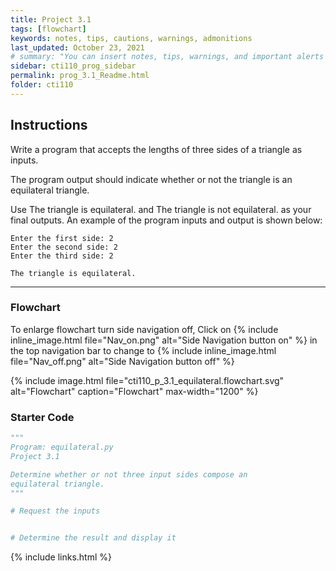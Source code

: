 ```yaml
---
title: Project 3.1
tags: [flowchart]
keywords: notes, tips, cautions, warnings, admonitions
last_updated: October 23, 2021
# summary: "You can insert notes, tips, warnings, and important alerts in your content. These notes are stored as shortcodes made available through the linksrefs.hmtl include."
sidebar: cti110_prog_sidebar
permalink: prog_3.1_Readme.html
folder: cti110
---
```


## Instructions

Write a program that accepts the lengths of three sides of a triangle as inputs.

The program output should indicate whether or not the triangle is an equilateral triangle.

Use The triangle is equilateral. and The triangle is not equilateral. as your final outputs.
An example of the program inputs and output is shown below:

```text
Enter the first side: 2
Enter the second side: 2
Enter the third side: 2

The triangle is equilateral.
```

---

### Flowchart

To enlarge flowchart turn side navigation off, Click on {% include inline_image.html
file="Nav_on.png" alt="Side Navigation button on" %} in the top navigation bar to change to {% include inline_image.html
file="Nav_off.png" alt="Side Navigation button off" %}

{% include image.html file="cti110_p_3.1_equilateral.flowchart.svg" alt="Flowchart" caption="Flowchart" max-width="1200" %}

### Starter Code

```python
"""
Program: equilateral.py
Project 3.1

Determine whether or not three input sides compose an
equilateral triangle.
"""

# Request the inputs


# Determine the result and display it

```

{% include links.html %}
